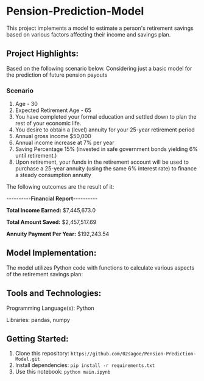 # Pension-Prediction-Model

This project implements a model to estimate a person's retirement savings based on various factors affecting their income and savings plan.

## Project Highlights:

Based on the following scenario below. Considering just a basic model for the prediction of future pension payouts

### Scenario

1. Age - 30 
2. Expected Retirement Age - 65
3. You have completed your formal education and settled down to plan the rest of your economic life.
4. You desire to obtain a (level) annuity for your 25-year retirement period
5. Annual gross income $50,000
6. Annual income increase at 7% per year
7. Saving Percentage 15% (invested in safe government bonds yielding 6% until retirement.)
8. Upon retirement, your funds in the retirement account will be used to purchase a 25-year annuity (using the same 6% interest rate) to finance a steady consumption annuity

The following outcomes are the result of it:

----------<b>Financial Report</b>----------

<b>Total Income Earned:</b> $7,445,673.0

<b>Total Amount Saved:</b> $2,457,517.69

<b>Annuity Payment Per Year:</b> $192,243.54


## Model Implementation:

The model utilizes Python code with functions to calculate various aspects of the retirement savings plan:

## Tools and Technologies:

Programming Language(s): Python

Libraries: pandas, numpy

## Getting Started:

1. Clone this repository: `https://github.com/02sagoe/Pension-Prediction-Model.git`
2. Install dependencies: `pip install -r requirements.txt`
3. Use this notebook: `python main.ipynb`
